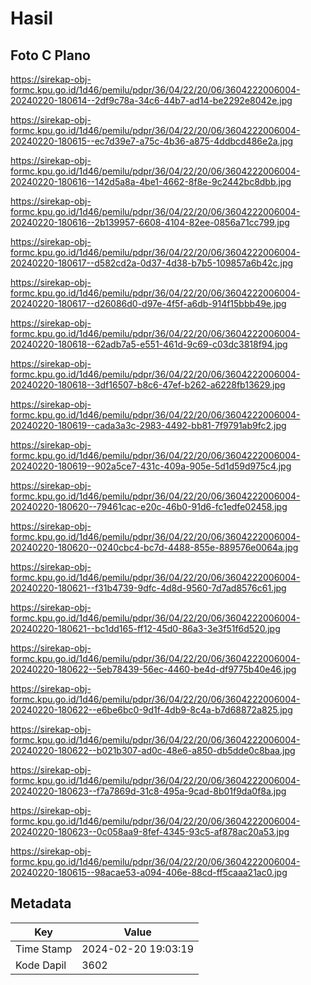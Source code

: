 # Hasil

## Foto C Plano

https://sirekap-obj-formc.kpu.go.id/1d46/pemilu/pdpr/36/04/22/20/06/3604222006004-20240220-180614--2df9c78a-34c6-44b7-ad14-be2292e8042e.jpg

https://sirekap-obj-formc.kpu.go.id/1d46/pemilu/pdpr/36/04/22/20/06/3604222006004-20240220-180615--ec7d39e7-a75c-4b36-a875-4ddbcd486e2a.jpg

https://sirekap-obj-formc.kpu.go.id/1d46/pemilu/pdpr/36/04/22/20/06/3604222006004-20240220-180616--142d5a8a-4be1-4662-8f8e-9c2442bc8dbb.jpg

https://sirekap-obj-formc.kpu.go.id/1d46/pemilu/pdpr/36/04/22/20/06/3604222006004-20240220-180616--2b139957-6608-4104-82ee-0856a71cc799.jpg

https://sirekap-obj-formc.kpu.go.id/1d46/pemilu/pdpr/36/04/22/20/06/3604222006004-20240220-180617--d582cd2a-0d37-4d38-b7b5-109857a6b42c.jpg

https://sirekap-obj-formc.kpu.go.id/1d46/pemilu/pdpr/36/04/22/20/06/3604222006004-20240220-180617--d26086d0-d97e-4f5f-a6db-914f15bbb49e.jpg

https://sirekap-obj-formc.kpu.go.id/1d46/pemilu/pdpr/36/04/22/20/06/3604222006004-20240220-180618--62adb7a5-e551-461d-9c69-c03dc3818f94.jpg

https://sirekap-obj-formc.kpu.go.id/1d46/pemilu/pdpr/36/04/22/20/06/3604222006004-20240220-180618--3df16507-b8c6-47ef-b262-a6228fb13629.jpg

https://sirekap-obj-formc.kpu.go.id/1d46/pemilu/pdpr/36/04/22/20/06/3604222006004-20240220-180619--cada3a3c-2983-4492-bb81-7f9791ab9fc2.jpg

https://sirekap-obj-formc.kpu.go.id/1d46/pemilu/pdpr/36/04/22/20/06/3604222006004-20240220-180619--902a5ce7-431c-409a-905e-5d1d59d975c4.jpg

https://sirekap-obj-formc.kpu.go.id/1d46/pemilu/pdpr/36/04/22/20/06/3604222006004-20240220-180620--79461cac-e20c-46b0-91d6-fc1edfe02458.jpg

https://sirekap-obj-formc.kpu.go.id/1d46/pemilu/pdpr/36/04/22/20/06/3604222006004-20240220-180620--0240cbc4-bc7d-4488-855e-889576e0064a.jpg

https://sirekap-obj-formc.kpu.go.id/1d46/pemilu/pdpr/36/04/22/20/06/3604222006004-20240220-180621--f31b4739-9dfc-4d8d-9560-7d7ad8576c61.jpg

https://sirekap-obj-formc.kpu.go.id/1d46/pemilu/pdpr/36/04/22/20/06/3604222006004-20240220-180621--bc1dd165-ff12-45d0-86a3-3e3f51f6d520.jpg

https://sirekap-obj-formc.kpu.go.id/1d46/pemilu/pdpr/36/04/22/20/06/3604222006004-20240220-180622--5eb78439-56ec-4460-be4d-df9775b40e46.jpg

https://sirekap-obj-formc.kpu.go.id/1d46/pemilu/pdpr/36/04/22/20/06/3604222006004-20240220-180622--e6be6bc0-9d1f-4db9-8c4a-b7d68872a825.jpg

https://sirekap-obj-formc.kpu.go.id/1d46/pemilu/pdpr/36/04/22/20/06/3604222006004-20240220-180622--b021b307-ad0c-48e6-a850-db5dde0c8baa.jpg

https://sirekap-obj-formc.kpu.go.id/1d46/pemilu/pdpr/36/04/22/20/06/3604222006004-20240220-180623--f7a7869d-31c8-495a-9cad-8b01f9da0f8a.jpg

https://sirekap-obj-formc.kpu.go.id/1d46/pemilu/pdpr/36/04/22/20/06/3604222006004-20240220-180623--0c058aa9-8fef-4345-93c5-af878ac20a53.jpg

https://sirekap-obj-formc.kpu.go.id/1d46/pemilu/pdpr/36/04/22/20/06/3604222006004-20240220-180615--98acae53-a094-406e-88cd-ff5caaa21ac0.jpg


## Metadata

| Key        | Value               |
| ---------- | ------------------- |
| Time Stamp | 2024-02-20 19:03:19 |
| Kode Dapil | 3602                |



